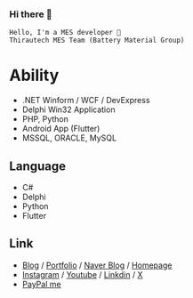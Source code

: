 ### Hi there 👋

```
Hello, I'm a MES developer 🌙
Thirautech MES Team (Battery Material Group)
```

# Ability
 
- .NET Winform / WCF / DevExpress  
- Delphi Win32 Application  
- PHP, Python 
- Android App (Flutter)
- MSSQL, ORACLE, MySQL 

## Language

- C#
- Delphi
- Python
- Flutter

## Link

- [Blog](https://skshpapa80-diary.blogspot.com/) / [Portfolio](https://skshpapa80-diary.blogspot.com/p/portfolio.html) / [Naver Blog](https://blog.naver.com/skshpapa80/) / [Homepage](https://skshpapa80.github.io/)
- [Instagram](https://www.instagram.com/skshpapa80/) / [Youtube](https://www.youtube.com/channel/UCok-8nABbWVkBvuwCqTjDbg) / [Linkdin](https://www.linkedin.com/in/skshpapa80/) / [X](https://twitter.com/skshpapa80)
- [PayPal me](https://paypal.me/skshpapa80?country.x=KR&locale.x=ko_KR)
